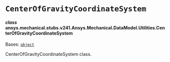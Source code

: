 # `CenterOfGravityCoordinateSystem`



#### *class* ansys.mechanical.stubs.v241.Ansys.Mechanical.DataModel.Utilities.CenterOfGravityCoordinateSystem

Bases: [`object`](https://docs.python.org/3/library/functions.html#object)

CenterOfGravityCoordinateSystem class.

<!-- !! processed by numpydoc !! -->

